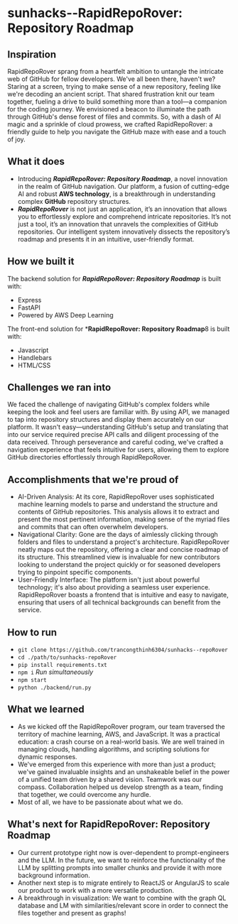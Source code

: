 # sunhacks--RapidRepoRover: Repository Roadmap

## Inspiration
RapidRepoRover sprang from a heartfelt ambition to untangle the intricate web of GitHub for fellow developers. We've all been there, haven't we? Staring at a screen, trying to make sense of a new repository, feeling like we're decoding an ancient script. That shared frustration knit our team together, fueling a drive to build something more than a tool—a companion for the coding journey. We envisioned a beacon to illuminate the path through GitHub's dense forest of files and commits. So, with a dash of AI magic and a sprinkle of cloud prowess, we crafted RapidRepoRover: a friendly guide to help you navigate the GitHub maze with ease and a touch of joy.

## What it does
- Introducing ***RapidRepoRover: Repository Roadmap***, a novel innovation in the realm of GitHub navigation. Our platform, a fusion of cutting-edge AI and robust **AWS technology**, is a breakthrough in understanding complex **GitHub** repository structures.
- ***RapidRepoRover*** is not just an application, it’s an innovation that allows you to effortlessly explore and comprehend intricate repositories. It’s not just a tool, it’s an innovation that unravels the complexities of GitHub repositories. Our intelligent system innovatively dissects the repository’s roadmap and presents it in an intuitive, user-friendly format.

## How we built it
The backend solution for ***RapidRepoRover: Repository Roadmap***  is built with:
* Express
* FastAPI
* Powered by AWS Deep Learning

The front-end solution for  ***RapidRepoRover: Repository Roadmap**8 is built with:
* Javascript
* Handlebars
* HTML/CSS

## Challenges we ran into
We faced the challenge of navigating GitHub's complex folders while keeping the look and feel users are familiar with. By using API, we managed to tap into repository structures and display them accurately on our platform. It wasn't easy—understanding GitHub's setup and translating that into our service required precise API calls and diligent processing of the data received.  Through perseverance and careful coding, we've crafted a navigation experience that feels intuitive for users, allowing them to explore GitHub directories effortlessly through RapidRepoRover.

## Accomplishments that we're proud of
* AI-Driven Analysis: At its core, RapidRepoRover uses sophisticated machine learning models to parse and understand the structure and contents of GitHub repositories. This analysis allows it to extract and present the most pertinent information, making sense of the myriad files and commits that can often overwhelm developers.
* Navigational Clarity: Gone are the days of aimlessly clicking through folders and files to understand a project's architecture. RapidRepoRover neatly maps out the repository, offering a clear and concise roadmap of its structure. This streamlined view is invaluable for new contributors looking to understand the project quickly or for seasoned developers trying to pinpoint specific components.
* User-Friendly Interface: The platform isn't just about powerful technology; it's also about providing a seamless user experience. RapidRepoRover boasts a frontend that is intuitive and easy to navigate, ensuring that users of all technical backgrounds can benefit from the service.

## How to run
- `git clone https://github.com/trancongthinh6304/sunhacks--repoRover`
- `cd ./path/to/sunhacks-repoRover`
- `pip install requirements.txt`
- `npm i`
*Run simultaneously*
- `npm start`
- `python ./backend/run.py`

## What we learned
* As we kicked off the RapidRepoRover program, our team traversed the territory of machine learning, AWS, and JavaScript. It was a practical education: a crash course on a real-world basis. We are well trained in managing clouds, handling algorithms, and scripting solutions for dynamic responses.
* We've emerged from this experience with more than just a product; we've gained invaluable insights and an unshakeable belief in the power of a unified team driven by a shared vision. Teamwork was our compass. Collaboration helped us develop strength as a team, finding that together, we could overcome any hurdle.
* Most of all, we have to be passionate about what we do.

## What's next for RapidRepoRover: Repository Roadmap
* Our current prototype right now is over-dependent to prompt-engineers and the LLM. In the future, we want to reinforce the functionality of the LLM by splitting prompts into smaller chunks and provide it with more background information.
* Another next step is to migrate entirely to ReactJS or AngularJS to scale our product to work with a more versatile production.
* A breakthrough in visualization: We want to combine with the graph QL database and LM with similarities/relevant score in order to connect the files together and present as graphs!
